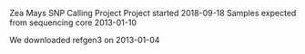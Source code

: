 Zea Mays SNP Calling Project
Project started 2018-09-18
Samples expected from sequencing core 2013-01-10


We downloaded refgen3 on 2013-01-04
